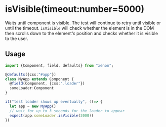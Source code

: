 # isVisible(timeout:number=5000)
Waits until component is visible. The test will continue to retry until visible or until the timeout. `isVisible` will check whether the element is in the DOM then scrolls down to the element's position and checks whether it is visible to the user.

## Usage

```typescript
import {Component, field, defaults} from "xenon";

@defaults({css:"#app"})
class MyApp extends Component {
  @field(Component, {css:".loader"})
  someLoader:Component
}

it("test loader shows up eventually", ()=> {
  let app = new MyApp()
  // wait for up to 3 seconds for the loader to appear
  expect(app.someLoader.isVisible(3000))
})

```
